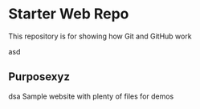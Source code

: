 # Starter Web Repo

This repository is for showing how Git and GitHub work

asd

## Purposexyz

dsa
Sample website with plenty of files for demos